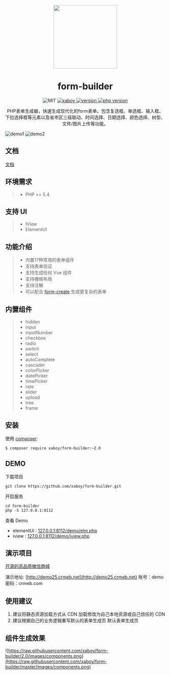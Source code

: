 <p align="center">
    <a href="https://github.com/xaboy/form-builder">
        <img width="200" src="https://camo.githubusercontent.com/39b61b302b187171ad49bc0a9305f9e79787e71a/687474703a2f2f66696c652e6c6f746b6b2e636f6d2f666f726d2d6275696c6465722e706e67">
    </a>
</p>
<h1 align="center">form-builder</h1>
<p align="center">
    <img src="https://img.shields.io/badge/License-MIT-yellow.svg" alt="MIT" />
  <a href="https://github.com/xaboy">
    <img src="https://img.shields.io/badge/Author-xaboy-blue.svg" alt="xaboy" />
  </a>
  <a href="https://packagist.org/packages/xaboy/form-builder">
    <img src="https://img.shields.io/packagist/v/xaboy/form-builder.svg" alt="version" />
  </a>
  <a href="https://packagist.org/packages/xaboy/form-builder">
    <img src="https://img.shields.io/packagist/php-v/xaboy/form-builder.svg" alt="php version" />
  </a>
</p>

<p align="center">
PHP表单生成器，快速生成现代化的form表单。包含复选框、单选框、输入框、下拉选择框等元素以及省市区三级联动、时间选择、日期选择、颜色选择、树型、文件/图片上传等功能。
</p>

![demo1](https://raw.githubusercontent.com/xaboy/form-create/dev/images/demo-live3.gif)
![demo2](https://github.com/xaboy/form-create/raw/dev/images/demo-group.gif?raw=true)

## 文档

[文档](http://php.form-create.com)

## 环境需求

>  - PHP >= 5.4

## 支持 UI

>  - IView
>  - ElementUI

## 功能介绍

>  - 内置17种常用的表单组件
>  - 支持表单验证
>  - 支持生成任何 Vue 组件
>  - 支持栅格布局
>  - 支持注解
>  - 可以配合 [form-create](https://github.com/xaboy/form-create) 生成更复杂的表单

## 内置组件

>  - hidden
>  - input
>  - inputNumber
>  - checkbox
>  - radio
>  - switch
>  - select
>  - autoComplete
>  - cascader
>  - colorPicker
>  - datePicker
>  - timePicker
>  - rate
>  - slider
>  - upload
>  - tree
>  - frame

## 安装

使用 [composer](http://getcomposer.org/):

```shell
$ composer require xaboy/form-builder:~2.0
```

## DEMO
下载项目

```shell
git clone https://github.com/xaboy/form-builder.git
```
开启服务

```shell
cd form-builder
php -S 127.0.0.1:8112
```
查看 Demo

- elementUI : [127.0.0.1:8112/demo/elm.php](127.0.0.1:8112/demo/elm.php)
- iview : [127.0.0.1:8112/demo/iview.php](127.0.0.1:8112/demo/iview.php)

## 演示项目
[开源的高品质微信商城](http://github.crmeb.net/u/xaboy)

演示地址: [http://demo25.crmeb.net](http://demo25.crmeb.net) 账号：demo 密码：crmeb.com

## 使用建议
1. 建议将静态资源加载方式从 CDN 加载修改为自己本地资源或自己信任的 CDN
2. 建议根据自己的业务逻辑重写默认的表单生成页 默认表单生成页


## 组件生成效果
![https://raw.githubusercontent.com/xaboy/form-builder/2.0/images/components.png](https://raw.githubusercontent.com/xaboy/form-builder/master/images/components.png)
